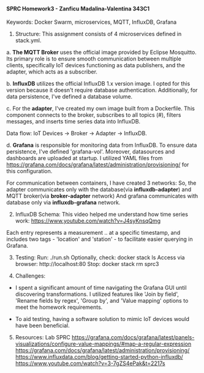 #### SPRC Homework3 - Zanficu Madalina-Valentina 343C1
Keywords: Docker Swarm, microservices, MQTT, InfluxDB, Grafana

1. Structure: 
This assignment consists of 4 microservices defined in stack.yml.

a. **The MQTT Broker** uses the official image provided by Eclipse Mosquitto. 
Its primary role is to ensure smooth communication between multiple clients, 
specifically IoT devices functioning as data publishers, and the adapter, which acts as a subscriber.

b. **InfluxDB** utilizes the official InfluxDB 1.x version image. 
I opted for this version because it doesn't require database authentication. 
Additionally, for data persistence, I've defined a database volume.

c. For the **adapter**, I've created my own image built from a Dockerfile. 
This component connects to the broker, subscribes to all topics (#), filters messages, 
and inserts time series data into InfluxDB. 

Data flow: IoT Devices -> Broker -> Adapter -> InfluxDB.

d. **Grafana** is responsible for monitoring data from InfluxDB. 
To ensure data persistence, I've defined 'grafana-vol'. Moreover, datasources and dashboards are uploaded at startup. 
I utilized YAML files from https://grafana.com/docs/grafana/latest/administration/provisioning/ for this configuration.

For communication between containers, I have created 3 networks:
So, the adapter communicates only with the database(via **influxdb-adapter**) and MQTT broker(via **broker-adapter** network)
And grafana communicates with database only via **influxdb-grafana** network.

2. InfluxDB Schema:
This video helped me understand how time series work: https://www.youtube.com/watch?v=J4syKnsqQmg

Each entry represents a measurement <location>.<station>.<metric> at a specific timestamp, 
and includes two tags - 'location' and 'station' - to facilitate easier querying in Grafana.

3. Testing:
Run: ./run.sh
Optionally, check: docker stack ls
Access via browser: http://localhost:80
Stop: docker stack rm sprc3

4. Challenges:
- I spent a significant amount of time navigating the Grafana GUI until discovering transformations. 
I utilized features like 'Join by field', 'Rename fields by regex', 'Group by', and 'Value mapping' options 
to meet the homework requirements.

- To aid testing, having a software solution to mimic IoT devices would have been beneficial.

5. Resources:
Lab SPRC
https://grafana.com/docs/grafana/latest/panels-visualizations/configure-value-mappings/#map-a-regular-expression 
https://grafana.com/docs/grafana/latest/administration/provisioning/
https://www.influxdata.com/blog/getting-started-python-influxdb/
https://www.youtube.com/watch?v=3-7gZS4ePak&t=2217s


